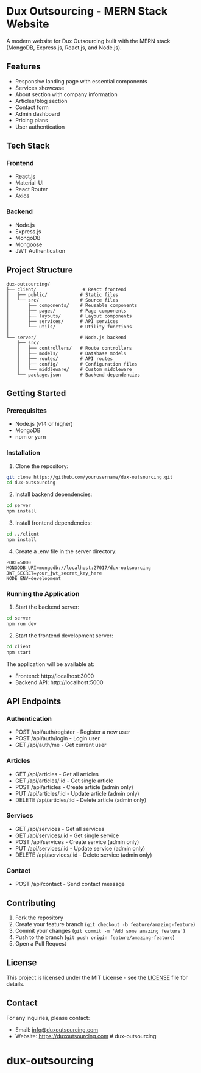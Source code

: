 # Dux Outsourcing - MERN Stack Website

A modern website for Dux Outsourcing built with the MERN stack (MongoDB, Express.js, React.js, and Node.js).

## Features

- Responsive landing page with essential components
- Services showcase
- About section with company information
- Articles/blog section
- Contact form
- Admin dashboard
- Pricing plans
- User authentication

## Tech Stack

### Frontend
- React.js
- Material-UI
- React Router
- Axios

### Backend
- Node.js
- Express.js
- MongoDB
- Mongoose
- JWT Authentication

## Project Structure

```
dux-outsourcing/
├── client/                 # React frontend
│   ├── public/            # Static files
│   └── src/               # Source files
│       ├── components/    # Reusable components
│       ├── pages/         # Page components
│       ├── layouts/       # Layout components
│       ├── services/      # API services
│       └── utils/         # Utility functions
│
└── server/                # Node.js backend
    ├── src/
    │   ├── controllers/   # Route controllers
    │   ├── models/        # Database models
    │   ├── routes/        # API routes
    │   ├── config/        # Configuration files
    │   └── middleware/    # Custom middleware
    └── package.json       # Backend dependencies
```

## Getting Started

### Prerequisites
- Node.js (v14 or higher)
- MongoDB
- npm or yarn

### Installation

1. Clone the repository:
```bash
git clone https://github.com/yourusername/dux-outsourcing.git
cd dux-outsourcing
```

2. Install backend dependencies:
```bash
cd server
npm install
```

3. Install frontend dependencies:
```bash
cd ../client
npm install
```

4. Create a .env file in the server directory:
```
PORT=5000
MONGODB_URI=mongodb://localhost:27017/dux-outsourcing
JWT_SECRET=your_jwt_secret_key_here
NODE_ENV=development
```

### Running the Application

1. Start the backend server:
```bash
cd server
npm run dev
```

2. Start the frontend development server:
```bash
cd client
npm start
```

The application will be available at:
- Frontend: http://localhost:3000
- Backend API: http://localhost:5000

## API Endpoints

### Authentication
- POST /api/auth/register - Register a new user
- POST /api/auth/login - Login user
- GET /api/auth/me - Get current user

### Articles
- GET /api/articles - Get all articles
- GET /api/articles/:id - Get single article
- POST /api/articles - Create article (admin only)
- PUT /api/articles/:id - Update article (admin only)
- DELETE /api/articles/:id - Delete article (admin only)

### Services
- GET /api/services - Get all services
- GET /api/services/:id - Get single service
- POST /api/services - Create service (admin only)
- PUT /api/services/:id - Update service (admin only)
- DELETE /api/services/:id - Delete service (admin only)

### Contact
- POST /api/contact - Send contact message

## Contributing

1. Fork the repository
2. Create your feature branch (`git checkout -b feature/amazing-feature`)
3. Commit your changes (`git commit -m 'Add some amazing feature'`)
4. Push to the branch (`git push origin feature/amazing-feature`)
5. Open a Pull Request

## License

This project is licensed under the MIT License - see the [LICENSE](LICENSE) file for details.

## Contact

For any inquiries, please contact:
- Email: info@duxoutsourcing.com
- Website: https://duxoutsourcing.com # dux-outsourcing
# dux-outsourcing
